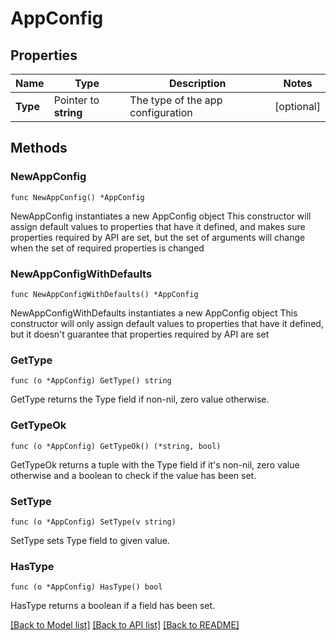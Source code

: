 # AppConfig

## Properties

Name | Type | Description | Notes
------------ | ------------- | ------------- | -------------
**Type** | Pointer to **string** | The type of the app configuration | [optional] 

## Methods

### NewAppConfig

`func NewAppConfig() *AppConfig`

NewAppConfig instantiates a new AppConfig object
This constructor will assign default values to properties that have it defined,
and makes sure properties required by API are set, but the set of arguments
will change when the set of required properties is changed

### NewAppConfigWithDefaults

`func NewAppConfigWithDefaults() *AppConfig`

NewAppConfigWithDefaults instantiates a new AppConfig object
This constructor will only assign default values to properties that have it defined,
but it doesn't guarantee that properties required by API are set

### GetType

`func (o *AppConfig) GetType() string`

GetType returns the Type field if non-nil, zero value otherwise.

### GetTypeOk

`func (o *AppConfig) GetTypeOk() (*string, bool)`

GetTypeOk returns a tuple with the Type field if it's non-nil, zero value otherwise
and a boolean to check if the value has been set.

### SetType

`func (o *AppConfig) SetType(v string)`

SetType sets Type field to given value.

### HasType

`func (o *AppConfig) HasType() bool`

HasType returns a boolean if a field has been set.


[[Back to Model list]](../README.md#documentation-for-models) [[Back to API list]](../README.md#documentation-for-api-endpoints) [[Back to README]](../README.md)


